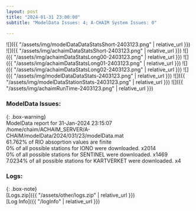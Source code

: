 ```yaml
---
layout: post
title: "2024-01-31 23:00:00"
subtitle: "ModelData Issues: 4; A-CHAIM System Issues: 0"

---
```


![]({{ "/assets/img/modelDataDataStatsShort-2403123.png" | relative_url }})
![]({{ "/assets/img/achaimDataStatsShort-2403123.png" | relative_url }})
![]({{ "/assets/img/achaimDataStatsLong00-2403123.png" | relative_url }})
![]({{ "/assets/img/achaimDataStatsLong01-2403123.png" | relative_url }})
![]({{ "/assets/img/achaimDataStatsLong02-2403123.png" | relative_url }})
![]({{ "/assets/img/modelDataDataStats-2403123.png" | relative_url }})
![]({{ "/assets/img/modelDataStationStats-2403123.png" | relative_url }})
![]({{ "/assets/img/achaimRunTime-2403123.png" | relative_url }})


### ModelData Issues:  
  
{: .box-warning}  
 ModelData report for 31-Jan-2024 23:15:07   
 /home/chaim/ACHAIM_SERVER/A-CHAIM/modelData/2024/031/23/modelData.mat   
 61.762% of RIO absoprtion values are finite   
 0% of all possible stations for IONO were downloaded. x2014   
 0% of all possible stations for SENTINEL were downloaded. x1469   
 7.0234% of all possible stations for KARTVERKET were downloaded. x4   
  


### Logs:  
  
{: .box-note}  
[Logs.zip]({{ "/assets/other/logs.zip" | relative_url }})  
[Log Info]({{ "/logInfo" | relative_url }})  
